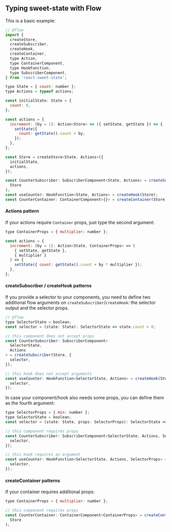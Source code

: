 ## Typing **sweet-state** with Flow

This is a basic example:

```js
// @flow
import {
  createStore,
  createSubscriber,
  createHook,
  createContainer,
  type Action,
  type ContainerComponent,
  type HookFunction,
  type SubscriberComponent,
} from 'react-sweet-state';

type State = { count: number };
type Actions = typeof actions;

const initialState: State = {
  count: 0,
};

const actions = {
  increment: (by = 1): Action<Store> => ({ setState, getState }) => {
    setState({
      count: getState().count + by,
    });
  },
};

const Store = createStore<State, Actions>({
  initialState,
  actions,
});

const CounterSubscriber: SubscriberComponent<State, Actions> = createSubscriber(
  Store
);
const useCounter: HookFunction<State, Actions> = createHook(Store);
const CounterContainer: ContainerComponent<{}> = createContainer(Store);
```

#### Actions pattern

If your actions require `Container` props, just type the second argument:

```js
type ContainerProps = { multiplier: number };

const actions = {
  increment: (by = 1): Action<State, ContainerProps> => (
    { setState, getState },
    { multiplier }
  ) => {
    setState({ count: getState().count + by * multiplier });
  },
};
```

#### createSubscriber / createHook patterns

If you provide a selector to your components, you need to define two additional flow arguments on `createSubscriber`/`createHook`: the selector output and the selector props.

```js
// @flow
type SelectorState = boolean;
const selector = (state: State): SelectorState => state.count > 0;

// this component does not accept props
const CounterSubscriber: SubscriberComponent<
  SelectorState,
  Actions
> = createSubscriber(Store, {
  selector,
});

// this hook does not accept arguments
const useCounter: HookFunction<SelectorState, Actions> = createHook(Store, {
  selector,
});
```

In case your component/hook also needs some props, you can define them as the fourth argument:

```js
type SelectorProps = { min: number };
type SelectorState = boolean;
const selector = (state: State, props: SelectorProps): SelectorState => state.count > props.min;

// this component requires props
const CounterSubscriber: SubscriberComponent<SelectorState, Actions, SelectorProps> = createSubscriber(Store, {
  selector,
});

// this hook requires an argument
const useCounter: HookFunction<SelectorState, Actions, SelectorProps> = createHook(Store {
  selector,
});
```

#### createContainer patterns

If your container requires additional props:

```js
type ContainerProps = { multiplier: number };

// this component requires props
const CounterContainer: ContainerComponent<ContainerProps> = createContainer(
  Store
);
```
